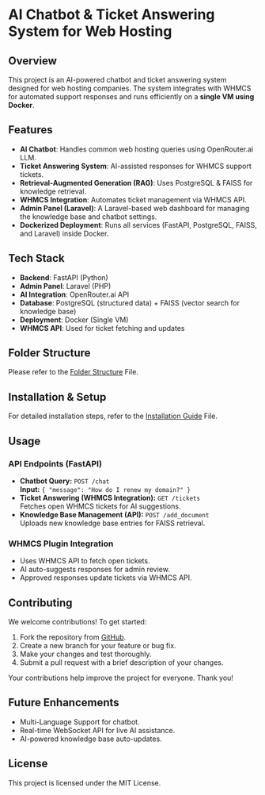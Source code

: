 # AI Chatbot & Ticket Answering System for Web Hosting

## Overview
This project is an AI-powered chatbot and ticket answering system designed for web hosting companies. The system integrates with WHMCS for automated support responses and runs efficiently on a **single VM using Docker**.

## Features
- **AI Chatbot**: Handles common web hosting queries using OpenRouter.ai LLM.
- **Ticket Answering System**: AI-assisted responses for WHMCS support tickets.
- **Retrieval-Augmented Generation (RAG)**: Uses PostgreSQL & FAISS for knowledge retrieval.
- **WHMCS Integration**: Automates ticket management via WHMCS API.
- **Admin Panel (Laravel)**: A Laravel-based web dashboard for managing the knowledge base and chatbot settings.
- **Dockerized Deployment**: Runs all services (FastAPI, PostgreSQL, FAISS, and Laravel) inside Docker.

## Tech Stack
- **Backend**: FastAPI (Python)
- **Admin Panel**: Laravel (PHP)
- **AI Integration**: OpenRouter.ai API
- **Database**: PostgreSQL (structured data) + FAISS (vector search for knowledge base)
- **Deployment**: Docker (Single VM)
- **WHMCS API**: Used for ticket fetching and updates

## Folder Structure

Please refer to the [Folder Structure](Structure.md) File.

## Installation & Setup
For detailed installation steps, refer to the [Installation Guide](Installation.md) File.

## Usage
### API Endpoints (FastAPI)
- **Chatbot Query:** `POST /chat`  
  **Input:** `{ "message": "How do I renew my domain?" }`
- **Ticket Answering (WHMCS Integration):** `GET /tickets`  
  Fetches open WHMCS tickets for AI suggestions.
- **Knowledge Base Management (API):** `POST /add_document`  
  Uploads new knowledge base entries for FAISS retrieval.

### WHMCS Plugin Integration
- Uses WHMCS API to fetch open tickets.
- AI auto-suggests responses for admin review.
- Approved responses update tickets via WHMCS API.

## Contributing
We welcome contributions! To get started:
1. Fork the repository from [GitHub](https://github.com/dreamstudio-satheesh/ai-chatbot-whmcs).
2. Create a new branch for your feature or bug fix.
3. Make your changes and test thoroughly.
4. Submit a pull request with a brief description of your changes.

Your contributions help improve the project for everyone. Thank you!

## Future Enhancements
- Multi-Language Support for chatbot.
- Real-time WebSocket API for live AI assistance.
- AI-powered knowledge base auto-updates.

## License
This project is licensed under the MIT License.


